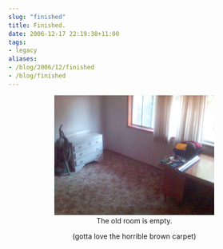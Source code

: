 ```yaml
---
slug: "finished"
title: Finished.
date: 2006-12-17 22:19:38+11:00
tags:
- legacy
aliases:
- /blog/2006/12/finished
- /blog/finished
---
```


<p style="text-align: center"><img src="/static/media/images/empty_room.jpg" alt="Empty"/><br/>The old room is empty.</p>
<p style="text-align: center">(gotta love the horrible brown carpet)</p>
